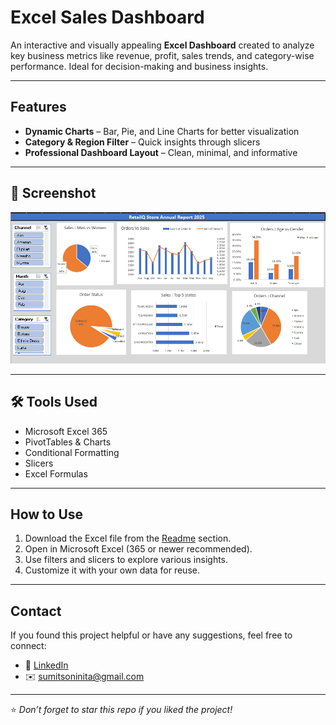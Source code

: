 #  Excel Sales Dashboard

An interactive and visually appealing **Excel Dashboard** created to analyze key business metrics like revenue, profit, sales trends, and category-wise performance. Ideal for decision-making and business insights.

---

##  Features

-  **Dynamic Charts** – Bar, Pie, and Line Charts for better visualization
-  **Category & Region Filter** – Quick insights through slicers
-  **Professional Dashboard Layout** – Clean, minimal, and informative

---

## 📸 Screenshot

![Dashboard](./Exceldashboard.png)

---

## 🛠 Tools Used

- Microsoft Excel 365
- PivotTables & Charts
- Conditional Formatting
- Slicers
- Excel Formulas

---

## How to Use

1. Download the Excel file from the [Readme](#) section.
2. Open in Microsoft Excel (365 or newer recommended).
3. Use filters and slicers to explore various insights.
4. Customize it with your own data for reuse.

---

##  Contact

If you found this project helpful or have any suggestions, feel free to connect:

- 💼 [LinkedIn]([https://www.linkedin.com/in/your-profile](https://www.linkedin.com/in/sumit-soni-892323266/))
- ✉️ sumitsoninita@gmail.com

---

⭐ *Don’t forget to star this repo if you liked the project!*
